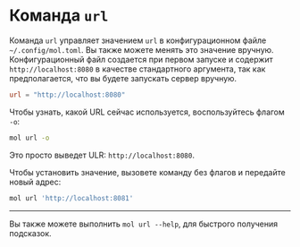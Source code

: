 # Команда `url`

Команда `url` управляет значением `url` в конфигурационном файле `~/.config/mol.toml`. Вы также можете менять это значение вручную. Конфигурационный файл создается при первом запуске и содержит `http://localhost:8080` в качестве стандартного аргумента, так как предполагается, что вы будете запускать сервер вручную.

```toml
url = "http://localhost:8080"
```

Чтобы узнать, какой URL сейчас используется, воспользуйтесь флагом `-o`:

```bash
mol url -o
```

Это просто выведет ULR: `http://localhost:8080`.

Чтобы установить значение, вызовете команду без флагов и передайте новый адрес:

```bash
mol url 'http://localhost:8081'
```

---

Вы также можете выполнить `mol url --help`, для быстрого получения подсказок.
